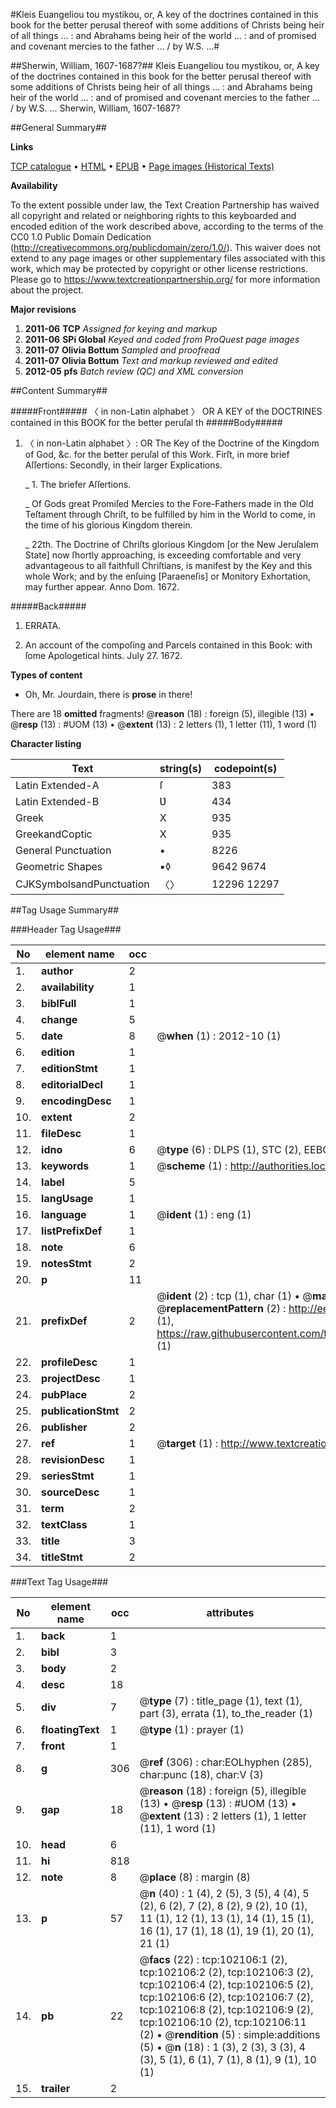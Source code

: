 #Kleis Euangeliou tou mystikou, or, A key of the doctrines contained in this book for the better perusal thereof with some additions of Christs being heir of all things ... : and Abrahams being heir of the world ... : and of promised and covenant mercies to the father ... / by W.S. ...#

##Sherwin, William, 1607-1687?##
Kleis Euangeliou tou mystikou, or, A key of the doctrines contained in this book for the better perusal thereof with some additions of Christs being heir of all things ... : and Abrahams being heir of the world ... : and of promised and covenant mercies to the father ... / by W.S. ...
Sherwin, William, 1607-1687?

##General Summary##

**Links**

[TCP catalogue](http://www.ota.ox.ac.uk/tcp/)  • 
[HTML](http://tei.it.ox.ac.uk/tcp/Texts-HTML/free/A59/A59927.html)  • 
[EPUB](http://tei.it.ox.ac.uk/tcp/Texts-EPUB/free/A59/A59927.epub) • 
[Page images (Historical Texts)](https://historicaltexts.jisc.ac.uk/eebo-14147956e)

**Availability**

To the extent possible under law, the Text Creation Partnership has waived all copyright and related or neighboring rights to this keyboarded and encoded edition of the work described above, according to the terms of the CC0 1.0 Public Domain Dedication (http://creativecommons.org/publicdomain/zero/1.0/). This waiver does not extend to any page images or other supplementary files associated with this work, which may be protected by copyright or other license restrictions. Please go to https://www.textcreationpartnership.org/ for more information about the project.

**Major revisions**

1. __2011-06__ __TCP__ *Assigned for keying and markup*
1. __2011-06__ __SPi Global__ *Keyed and coded from ProQuest page images*
1. __2011-07__ __Olivia Bottum__ *Sampled and proofread*
1. __2011-07__ __Olivia Bottum__ *Text and markup reviewed and edited*
1. __2012-05__ __pfs__ *Batch review (QC) and XML conversion*

##Content Summary##

#####Front#####
〈 in non-Latin alphabet 〉 OR A KEY of the DOCTRINES contained in this BOOK for the better peruſal th
#####Body#####

1. 〈 in non-Latin alphabet 〉: OR The Key of the Doctrine of the Kingdom of God, &c. for the better peruſal of this Work. Firſt, in more brief Aſſertions: Secondly, in their larger Explications.

    _ 1. The briefer Aſſertions.

    _ Of Gods great Promiſed Mercies to the Fore-Fathers made in the Old Teſtament through Chriſt, to be fulfilled by him in the World to come, in the time of his glorious Kingdom therein.

    _ 22th. The Doctrine of Chriſts glorious Kingdom [or the New Jeruſalem State] now ſhortly approaching, is exceeding comfortable and very advantageous to all faithfull Chriſtians, is manifest by the Key and this whole Work; and by the enſuing [Paraeneſis] or Monitory Exhortation, may further appear. Anno Dom. 1672.

#####Back#####

1. ERRATA.

1. An account of the compoſing and Parcels contained in this Book: with ſome Apologetical hints. July 27. 1672.

**Types of content**

  * Oh, Mr. Jourdain, there is **prose** in there!

There are 18 **omitted** fragments! 
 @__reason__ (18) : foreign (5), illegible (13)  •  @__resp__ (13) : #UOM (13)  •  @__extent__ (13) : 2 letters (1), 1 letter (11), 1 word (1)

**Character listing**


|Text|string(s)|codepoint(s)|
|---|---|---|
|Latin Extended-A|ſ|383|
|Latin Extended-B|Ʋ|434|
|Greek|Χ|935|
|GreekandCoptic|Χ|935|
|General Punctuation|•|8226|
|Geometric Shapes|▪◊|9642 9674|
|CJKSymbolsandPunctuation|〈〉|12296 12297|

##Tag Usage Summary##

###Header Tag Usage###

|No|element name|occ|attributes|
|---|---|---|---|
|1.|__author__|2||
|2.|__availability__|1||
|3.|__biblFull__|1||
|4.|__change__|5||
|5.|__date__|8| @__when__ (1) : 2012-10 (1)|
|6.|__edition__|1||
|7.|__editionStmt__|1||
|8.|__editorialDecl__|1||
|9.|__encodingDesc__|1||
|10.|__extent__|2||
|11.|__fileDesc__|1||
|12.|__idno__|6| @__type__ (6) : DLPS (1), STC (2), EEBO-CITATION (1), OCLC (1), VID (1)|
|13.|__keywords__|1| @__scheme__ (1) : http://authorities.loc.gov/ (1)|
|14.|__label__|5||
|15.|__langUsage__|1||
|16.|__language__|1| @__ident__ (1) : eng (1)|
|17.|__listPrefixDef__|1||
|18.|__note__|6||
|19.|__notesStmt__|2||
|20.|__p__|11||
|21.|__prefixDef__|2| @__ident__ (2) : tcp (1), char (1)  •  @__matchPattern__ (2) : ([0-9\-]+):([0-9IVX]+) (1), (.+) (1)  •  @__replacementPattern__ (2) : http://eebo.chadwyck.com/downloadtiff?vid=$1&page=$2 (1), https://raw.githubusercontent.com/textcreationpartnership/Texts/master/tcpchars.xml#$1 (1)|
|22.|__profileDesc__|1||
|23.|__projectDesc__|1||
|24.|__pubPlace__|2||
|25.|__publicationStmt__|2||
|26.|__publisher__|2||
|27.|__ref__|1| @__target__ (1) : http://www.textcreationpartnership.org/docs/. (1)|
|28.|__revisionDesc__|1||
|29.|__seriesStmt__|1||
|30.|__sourceDesc__|1||
|31.|__term__|2||
|32.|__textClass__|1||
|33.|__title__|3||
|34.|__titleStmt__|2||


###Text Tag Usage###

|No|element name|occ|attributes|
|---|---|---|---|
|1.|__back__|1||
|2.|__bibl__|3||
|3.|__body__|2||
|4.|__desc__|18||
|5.|__div__|7| @__type__ (7) : title_page (1), text (1), part (3), errata (1), to_the_reader (1)|
|6.|__floatingText__|1| @__type__ (1) : prayer (1)|
|7.|__front__|1||
|8.|__g__|306| @__ref__ (306) : char:EOLhyphen (285), char:punc (18), char:V (3)|
|9.|__gap__|18| @__reason__ (18) : foreign (5), illegible (13)  •  @__resp__ (13) : #UOM (13)  •  @__extent__ (13) : 2 letters (1), 1 letter (11), 1 word (1)|
|10.|__head__|6||
|11.|__hi__|818||
|12.|__note__|8| @__place__ (8) : margin (8)|
|13.|__p__|57| @__n__ (40) : 1 (4), 2 (5), 3 (5), 4 (4), 5 (2), 6 (2), 7 (2), 8 (2), 9 (2), 10 (1), 11 (1), 12 (1), 13 (1), 14 (1), 15 (1), 16 (1), 17 (1), 18 (1), 19 (1), 20 (1), 21 (1)|
|14.|__pb__|22| @__facs__ (22) : tcp:102106:1 (2), tcp:102106:2 (2), tcp:102106:3 (2), tcp:102106:4 (2), tcp:102106:5 (2), tcp:102106:6 (2), tcp:102106:7 (2), tcp:102106:8 (2), tcp:102106:9 (2), tcp:102106:10 (2), tcp:102106:11 (2)  •  @__rendition__ (5) : simple:additions (5)  •  @__n__ (18) : 1 (3), 2 (3), 3 (3), 4 (3), 5 (1), 6 (1), 7 (1), 8 (1), 9 (1), 10 (1)|
|15.|__trailer__|2||
